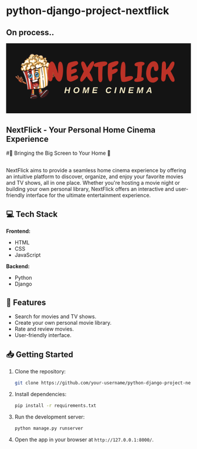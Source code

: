 # python-django-project-nextflick
## On process..

![NextFlick Logo](https://github.com/Ploynpk/python-django-js-project-nextflick/blob/39692285d728cb4ccff9a27b824228080514d96e/static/assests/nextflick-logo.png)

## **NextFlick** - Your Personal Home Cinema Experience

#🌟 Bringing the Big Screen to Your Home 🌟

## 
NextFlick aims to provide a seamless home cinema experience by offering an intuitive platform to discover, organize, and enjoy your favorite movies and TV shows, all in one place. Whether you're hosting a movie night or building your own personal library, NextFlick offers an interactive and user-friendly interface for the ultimate entertainment experience.

## 💻 Tech Stack

**Frontend:**
- HTML
- CSS
- JavaScript

**Backend:**
- Python
- Django

## 🚀 Features
- Search for movies and TV shows.
- Create your own personal movie library.
- Rate and review movies.
- User-friendly interface.

## 📥 Getting Started

1. Clone the repository:
    ```bash
    git clone https://github.com/your-username/python-django-project-nextflick.git
    ```

2. Install dependencies:
    ```bash
    pip install -r requirements.txt
    ```

3. Run the development server:
    ```bash
    python manage.py runserver
    ```

4. Open the app in your browser at `http://127.0.0.1:8000/`.

